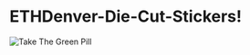 # ETHDenver-Die-Cut-Stickers!
![Take The Green Pill](https://user-images.githubusercontent.com/26789429/145032457-d476eb9d-ef29-42bb-9a03-e0f1281147a1.jpg)
